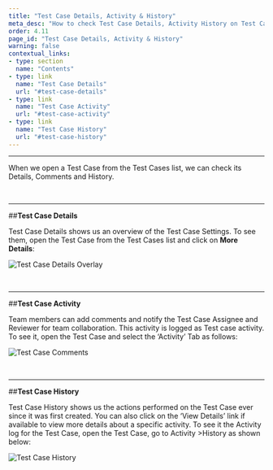 ```yaml
---
title: "Test Case Details, Activity & History"
meta_desc: "How to check Test Case Details, Activity History on Test Cases and Comments added by your Team Members"
order: 4.11
page_id: "Test Case Details, Activity & History"
warning: false
contextual_links:
- type: section
  name: "Contents"
- type: link
  name: "Test Case Details"
  url: "#test-case-details"
- type: link
  name: "Test Case Activity"
  url: "#test-case-activity"
- type: link
  name: "Test Case History"
  url: "#test-case-history"
---
```


---

When we open a Test Case from the Test Cases list, we can check its Details,  Comments and History.

&emsp;

---
##**Test Case Details**

Test Case Details shows us an overview of the Test Case Settings. To see them, open the Test Case from the Test Cases list and click on **More Details**:

![Test Case Details Overlay ](https://docs.testsigma.com/images/details-history/test-case-details-overlay.png)

&emsp;

---
##**Test Case Activity**

Team members can add comments and notify the Test Case Assignee and Reviewer for team collaboration. This activity is logged as Test case activity. To see it, open the Test Case and select the ‘Activity’ Tab as follows:

![Test Case Comments](https://docs.testsigma.com/images/details-history/test-case-comments.png)

&emsp;

---
##**Test Case History**

Test Case History shows us the actions performed on the Test Case ever since it was first created. You can also click on the ‘View Details’ link if available to view more details about a specific activity.  To see it the Activity log for the Test Case, open the  Test Case, go to Activity >History as shown below:

![Test Case History](https://docs.testsigma.com/images/details-history/test-case-activity-history.png)